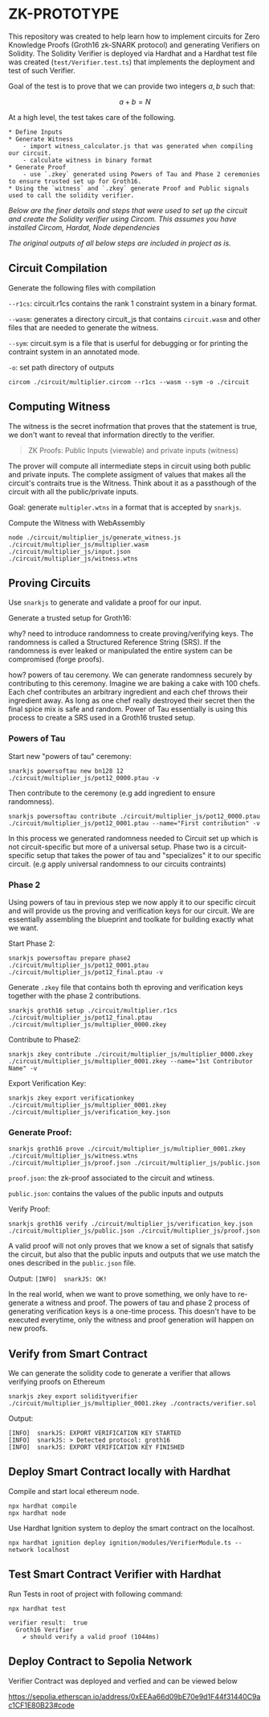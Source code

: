 # ZK-PROTOTYPE

This repository was created to help learn how to implement circuits for Zero Knowledge Proofs (Groth16 zk-SNARK protocol) and generating Verifiers on Solidity. The Solidity Verifier is deployed via Hardhat and a Hardhat test file was created (`test/Verifier.test.ts`) that implements the deployment and test of such Verifier. 

Goal of the test is to prove that we can provide two integers $a,b$ such that:

$$
a + b = N
$$

At a high level, the test takes care of the following.
```
* Define Inputs
* Generate Witness
    - import witness_calculator.js that was generated when compiling our circuit. 
    - calculate witness in binary format
* Generate Proof
    - use `.zkey` generated using Powers of Tau and Phase 2 ceremonies to ensure trusted set up for Groth16.
* Using the `witness` and `.zkey` generate Proof and Public signals used to call the solidity verifier. 
```


*Below are the finer details and steps that were used to set up the circuit and create the Solidity verifier using Circom. This assumes you have installed Circom, Hardat, Node dependencies*

*The original outputs of all below steps are included in project as is.*

Circuit Compilation
---
Generate the following files with compilation

`--r1cs`: circuit.r1cs contains the rank 1 constraint system in a binary format.

`--wasm`: generates a directory circuit_js that contains `circuit.wasm` and other files that are needed to generate the witness.

`--sym`: circuit.sym is a file that is userful for debugging or for printing the contraint system in an annotated mode. 

`-o`: set path directory of outputs

```
circom ./circuit/multiplier.circom --r1cs --wasm --sym -o ./circuit
```


Computing Witness
---
The witness is the secret inofrmation that proves that the statement is true, we don't want to reveal that information directly to the verifier. 

>ZK Proofs: Public Inputs (viewable) and private inputs (witness)

The prover will compute all intermediate steps in circuit using both public and private inputs. The complete assigment of values that makes all the circuit's contraits true is the Witness. Think about it as a passthough of the circuit with all the public/private inputs.

Goal: generate `multipler.wtns` in a format that is accepted by `snarkjs`.

Compute the Witness with WebAssembly

```
node ./circuit/multiplier_js/generate_witness.js ./circuit/multiplier_js/multiplier.wasm ./circuit/multiplier_js/input.json ./circuit/multiplier_js/witness.wtns
```

Proving Circuits
---
Use `snarkjs` to generate and validate a proof for our input. 

Generate a trusted setup for Groth16:

why? need to introduce randomness to create proving/verifying keys. The randomness is called a Structured Reference String (SRS). If the randomness is ever leaked or manipulated the entire system can be compromised (forge proofs). 

how? powers of tau ceremony. We can generate randomness securely by contributing to this ceremony. Imagine we are baking a cake with 100 chefs. Each chef contributes an arbitrary ingredient and each chef throws their ingredient away. As long as one chef really destroyed their secret then the final spice mix is safe and random. Power of Tau essentially is using this process to create a SRS used in a Groth16 trusted setup.

### Powers of Tau

Start new "powers of tau" ceremony:
```
snarkjs powersoftau new bn128 12 ./circuit/multiplier_js/pot12_0000.ptau -v 
```

Then contribute to the ceremony (e.g add ingredient to ensure randomness).

```
snarkjs powersoftau contribute ./circuit/multiplier_js/pot12_0000.ptau ./circuit/multiplier_js/pot12_0001.ptau --name="First contribution" -v
```

In this process we generated randomness needed to Circuit set up which is not circuit-specific but more of a universal setup. Phase two is a circuit-specific setup that takes the power of tau and "specializes" it to our specific circuit. (e.g apply universal randomness to our circuits contraints)

### Phase 2

Using powers of tau in previous step we now apply it to our specific circuit and will provide us the proving and verification keys for our circuit. We are essentially assembling the blueprint and toolkate for building exactly what we want. 


Start Phase 2:
```
snarkjs powersoftau prepare phase2 ./circuit/multiplier_js/pot12_0001.ptau ./circuit/multiplier_js/pot12_final.ptau -v
```

Generate `.zkey` file that contains both th eproving and verification keys together with the phase 2 contributions. 

```
snarkjs groth16 setup ./circuit/multiplier.r1cs ./circuit/multiplier_js/pot12_final.ptau ./circuit/multiplier_js/multiplier_0000.zkey
```

Contribute to Phase2:
```
snarkjs zkey contribute ./circuit/multiplier_js/multiplier_0000.zkey ./circuit/multiplier_js/multiplier_0001.zkey --name="1st Contributor Name" -v
```

Export Verification Key:
```
snarkjs zkey export verificationkey ./circuit/multiplier_js/multiplier_0001.zkey ./circuit/multiplier_js/verification_key.json
```

### Generate Proof:
```
snarkjs groth16 prove ./circuit/multiplier_js/multiplier_0001.zkey ./circuit/multiplier_js/witness.wtns ./circuit/multiplier_js/proof.json ./circuit/multiplier_js/public.json
```

`proof.json`: the zk-proof associated to the circuit and wtiness.

`public.json`: contains the values of the public inputs and outputs

Verify Proof:
```
snarkjs groth16 verify ./circuit/multiplier_js/verification_key.json ./circuit/multiplier_js/public.json ./circuit/multiplier_js/proof.json
```
A valid proof will not only proves that we know a set of signals that satisfy the circuit, but also that the public inputs and outputs that we use match the ones described in the `public.json` file. 

Output:
`[INFO]  snarkJS: OK!`

In the real world, when we want to prove something, we only have to re-generate a witness and proof. The powers of tau and phase 2 process of generating verification keys is a one-time process. This doesn't have to be executed everytime, only the witness and proof generation will happen on new proofs. 

Verify from Smart Contract
---
We can generate the solidity code to generate a verifier that allows verifying proofs on Ethereum

```
snarkjs zkey export solidityverifier ./circuit/multiplier_js/multiplier_0001.zkey ./contracts/verifier.sol
```

Output:
```
[INFO]  snarkJS: EXPORT VERIFICATION KEY STARTED
[INFO]  snarkJS: > Detected protocol: groth16
[INFO]  snarkJS: EXPORT VERIFICATION KEY FINISHED
```

Deploy Smart Contract locally with Hardhat
---


Compile and start local ethereum node.
```
npx hardhat compile
npx hardhat node 
```

Use Hardhat Ignition system to deploy the smart contract on the localhost.
```
npx hardhat ignition deploy ignition/modules/VerifierModule.ts --network localhost
```

Test Smart Contract Verifier with Hardhat
---

Run Tests in root of project with following command:

`npx hardhat test` 

```
verifier result:  true
  Groth16 Verifier
    ✔ should verify a valid proof (1044ms)
```

Deploy Contract to Sepolia Network
---
Verifier Contract was deployed and verfied and can be viewed below

https://sepolia.etherscan.io/address/0xEEAa66d09bE70e9d1F44f31440C9ac1CF1E80B23#code 
